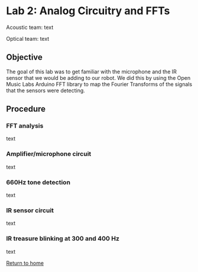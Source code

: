 # Lab 2: Analog Circuitry and FFTs
Acoustic team: text

Optical team: text


## Objective 
The goal of this lab was to get familiar with the microphone and the IR sensor that we would be adding to our robot. We did this by using the Open Music Labs Arduino FFT library to map the Fourier Transforms of the signals that the sensors were detecting.

## Procedure

### FFT analysis
text

### Amplifier/microphone circuit
text

### 660Hz tone detection
text

### IR sensor circuit
text

### IR treasure blinking at 300 and 400 Hz
text

[Return to home](https://sofyacalvin.github.io/ece3400-group3/)
